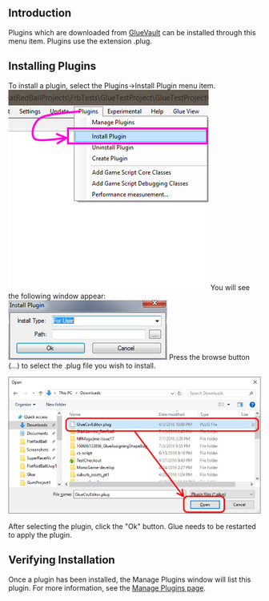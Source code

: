 ## Introduction

Plugins which are downloaded from [GlueVault](http://www.gluevault.com) can be installed through this menu item. Plugins use the extension .plug.

## Installing Plugins

To install a plugin, select the Plugins-\>Install Plugin menu item. ![PluginInstallPluginGlueMenuItem.png](/media/migrated_media-PluginInstallPluginGlueMenuItem.png) You will see the following window appear: ![InstallPlugin.PNG](/media/migrated_media-InstallPlugin.PNG) Press the browse button (...) to select the .plug file you wish to install.

![](/media/2016-08-img_57ab34fb85d44.png)

After selecting the plugin, click the "Ok" button. Glue needs to be restarted to apply the plugin.

## Verifying Installation

Once a plugin has been installed, the Manage Plugins window will list this plugin. For more information, see the [Manage Plugins page](/documentation/tools/glue-reference/menu/glue-reference-menu-plugins-manage-plugin.md).  
